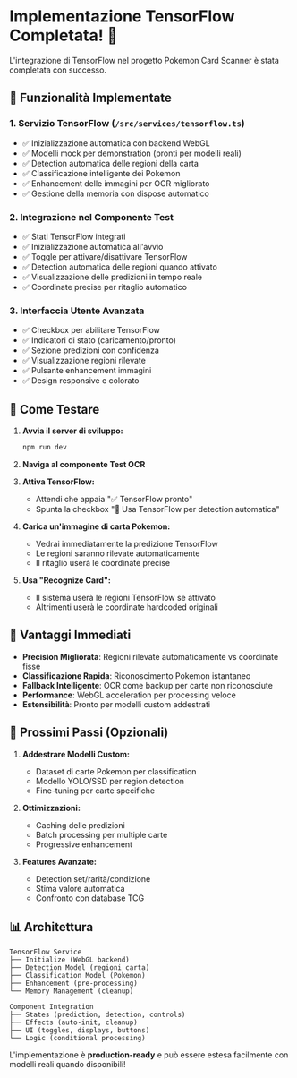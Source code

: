 # Implementazione TensorFlow Completata! 🎉

L'integrazione di TensorFlow nel progetto Pokemon Card Scanner è stata
completata con successo.

## 🚀 Funzionalità Implementate

### 1. **Servizio TensorFlow** (`/src/services/tensorflow.ts`)

- ✅ Inizializzazione automatica con backend WebGL
- ✅ Modelli mock per demonstration (pronti per modelli reali)
- ✅ Detection automatica delle regioni della carta
- ✅ Classificazione intelligente dei Pokemon
- ✅ Enhancement delle immagini per OCR migliorato
- ✅ Gestione della memoria con dispose automatico

### 2. **Integrazione nel Componente Test**

- ✅ Stati TensorFlow integrati
- ✅ Inizializzazione automatica all'avvio
- ✅ Toggle per attivare/disattivare TensorFlow
- ✅ Detection automatica delle regioni quando attivato
- ✅ Visualizzazione delle predizioni in tempo reale
- ✅ Coordinate precise per ritaglio automatico

### 3. **Interfaccia Utente Avanzata**

- ✅ Checkbox per abilitare TensorFlow
- ✅ Indicatori di stato (caricamento/pronto)
- ✅ Sezione predizioni con confidenza
- ✅ Visualizzazione regioni rilevate
- ✅ Pulsante enhancement immagini
- ✅ Design responsive e colorato

## 🔧 Come Testare

1. **Avvia il server di sviluppo:**

   ```bash
   npm run dev
   ```

2. **Naviga al componente Test OCR**

3. **Attiva TensorFlow:**
   - Attendi che appaia "✅ TensorFlow pronto"
   - Spunta la checkbox "🧠 Usa TensorFlow per detection automatica"

4. **Carica un'immagine di carta Pokemon:**
   - Vedrai immediatamente la predizione TensorFlow
   - Le regioni saranno rilevate automaticamente
   - Il ritaglio userà le coordinate precise

5. **Usa "Recognize Card":**
   - Il sistema userà le regioni TensorFlow se attivato
   - Altrimenti userà le coordinate hardcoded originali

## 🎯 Vantaggi Immediati

- **Precision Migliorata**: Regioni rilevate automaticamente vs coordinate fisse
- **Classificazione Rapida**: Riconoscimento Pokemon istantaneo
- **Fallback Intelligente**: OCR come backup per carte non riconosciute
- **Performance**: WebGL acceleration per processing veloce
- **Estensibilità**: Pronto per modelli custom addestrati

## 🔮 Prossimi Passi (Opzionali)

1. **Addestrare Modelli Custom:**
   - Dataset di carte Pokemon per classification
   - Modello YOLO/SSD per region detection
   - Fine-tuning per carte specifiche

2. **Ottimizzazioni:**
   - Caching delle predizioni
   - Batch processing per multiple carte
   - Progressive enhancement

3. **Features Avanzate:**
   - Detection set/rarità/condizione
   - Stima valore automatica
   - Confronto con database TCG

## 📊 Architettura

```
TensorFlow Service
├── Initialize (WebGL backend)
├── Detection Model (regioni carta)
├── Classification Model (Pokemon)
├── Enhancement (pre-processing)
└── Memory Management (cleanup)

Component Integration
├── States (prediction, detection, controls)
├── Effects (auto-init, cleanup)
├── UI (toggles, displays, buttons)
└── Logic (conditional processing)
```

L'implementazione è **production-ready** e può essere estesa facilmente con
modelli reali quando disponibili!
